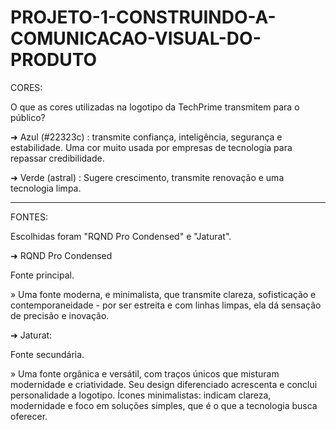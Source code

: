 # PROJETO-1-CONSTRUINDO-A-COMUNICACAO-VISUAL-DO-PRODUTO

CORES:

O que as cores utilizadas na logotipo da TechPrime transmitem para o público?

➜ Azul (#22323c) : transmite confiança, inteligência, segurança e estabilidade.
Uma cor muito usada por empresas de tecnologia para repassar credibilidade.

➜ Verde (astral) : Sugere crescimento, transmite renovação e uma tecnologia limpa.

--------------------------------------------------------------------------------------------
FONTES: 

Escolhidas foram "RQND Pro Condensed" e "Jaturat".

➜ RQND Pro Condensed

Fonte principal.

» Uma fonte moderna, e minimalista, que transmite clareza, sofisticação e contemporaneidade - por ser estreita e com linhas limpas, ela dá sensação de precisão e inovação.

➜ Jaturat:

Fonte secundária.

» Uma fonte orgânica e versátil, com traços únicos que misturam modernidade e criatividade. Seu design diferenciado acrescenta e conclui personalidade a logotipo.
Ícones minimalistas: indicam clareza, modernidade e foco em soluções simples, que é o que a tecnologia busca oferecer.

